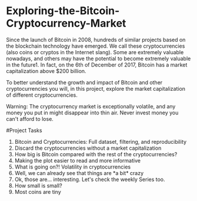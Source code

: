 # Exploring-the-Bitcoin-Cryptocurrency-Market

Since the launch of Bitcoin in 2008, hundreds of similar projects based on the blockchain technology have emerged. We call these cryptocurrencies (also coins or cryptos in the Internet slang). Some are extremely valuable nowadays, and others may have the potential to become extremely valuable in the future1. In fact, on the 6th of December of 2017, Bitcoin has a market capitalization above $200 billion.

To better understand the growth and impact of Bitcoin and other cryptocurrencies you will, in this project, explore the market capitalization of different cryptocurrencies.

Warning: The cryptocurrency market is exceptionally volatile, and any money you put in might disappear into thin air. Never invest money you can't afford to lose.

#Project Tasks
<ol>
  <li>Bitcoin and Cryptocurrencies: Full dataset, filtering, and reproducibility</li>
  <li>Discard the cryptocurrencies without a market capitalization</li>
  <li>How big is Bitcoin compared with the rest of the cryptocurrencies?</li>
  <li>Making the plot easier to read and more informative</li>
  <li>What is going on?! Volatility in cryptocurrencies</li>
  <li>Well, we can already see that things are *a bit* crazy</li>
  <li>Ok, those are... interesting. Let's check the weekly Series too.</li>
  <li>How small is small?</li>
  <li>Most coins are tiny</li>
</ol>  
